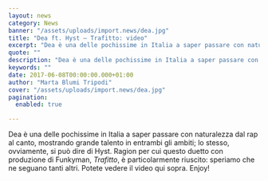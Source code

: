 ```yaml
---
layout: news
category: News
banner: "/assets/uploads/import.news/dea.jpg"
title: "Dea ft. Hyst – Trafitto: video"
excerpt: "Dea è una delle pochissime in Italia a saper passare con naturalezza dal rap al canto, mostrando grande talento in entrambi gli ambiti; lo stesso, ovviamente, si può dire di Hyst. Ragion per cui questo duetto con produzione di Funkyman, Trafitto, è particolarmente riuscito: speriamo che ne seguano tanti altri. Potete vedere il video qui [&hellip"
quote: ""
description: "Dea è una delle pochissime in Italia a saper passare con naturalezza dal rap al canto, mostrando grande talento in entrambi gli ambiti; lo stesso, ovviamente, si può dire di Hyst. Ragion per cui questo duetto con produzione di Funkyman, Trafitto, è particolarmente riuscito: speriamo che ne seguano tanti altri. Potete vedere il video qui [&hellip"
keywords: ""
date: 2017-06-08T00:00:00.000+01:00
author: "Marta Blumi Tripodi"
cover: "/assets/uploads/import.news/dea.jpg"
pagination:
  enabled: true

---
```


Dea è una delle pochissime in Italia a saper passare con naturalezza dal rap al canto, mostrando grande talento in entrambi gli ambiti; lo stesso, ovviamente, si può dire di Hyst. Ragion per cui questo duetto con produzione di Funkyman, _Trafitto_, è particolarmente riuscito: speriamo che ne seguano tanti altri. Potete vedere il video qui sopra. Enjoy!
